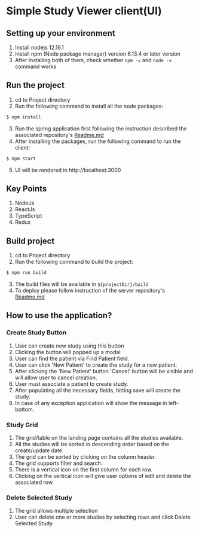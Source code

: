 # Simple Study Viewer client(UI)

## Setting up your environment

1. Install nodejs 12.16.1
2. Install npm (Node package manager) version 6.13.4 or later version
3. After installing both of them, check whether `npm -v` and `node -v` command works

## Run the project

1. cd to Project directory
2. Run the following command to install all the node packages:
```bash
$ npm install
```
3. Run the spring application first following the instruction described the associated repository's [Readme.md](https://github.com/ColorlessCoder/study-viewer-server/blob/main/README.md#run-the-project)
4. After installing the packages, run the following command to run the client:
```bash
$ npm start
```
5. UI will be rendered in http://localhost:3000

## Key Points

1. NodeJs
2. ReactJs
3. TypeScript
4. Redux

## Build project

1. cd to Project directory
2. Run the following command to build the project:
```bash
$ npm run build
```
3. The build files will be available in `${projectDir}/build`
4. To deploy please follow instruction of the server repository's [Readme.md](https://github.com/ColorlessCoder/study-viewer-server/blob/main/README.md#create-executable-jar)

## How to use the application?

### Create Study Button

1. User can create new study using this button
2. Clicking the button will popped up a modal
3. User can find the patient via Find Patient field.
4. User can click 'New Patient' to create the study for a new patient.
5. After clicking the 'New Patient' button 'Cancel' button will be visible and will allow user to cancel creation.
6. User must associate a patient to create study.
7. After populating all the necessary fields, hitting save will create the study.
8. In case of any exception application will show the message in left-bottom.

### Study Grid

1. The grid/table on the landing page contains all the studies available.
2. All the studies will be sorted in descending order based on the create/update date.
3. The grid can be sorted by clicking on the column header.
4. The grid supports filter and search.
5. There is a vertical icon on the first column for each row.
6. Clicking on the vertical icon will give user options of edit and delete the associated row.

### Delete Selected Study

1. The grid allows multiple selection
2. User can delete one or more studies by selecting rows and click Delete Selected Study
